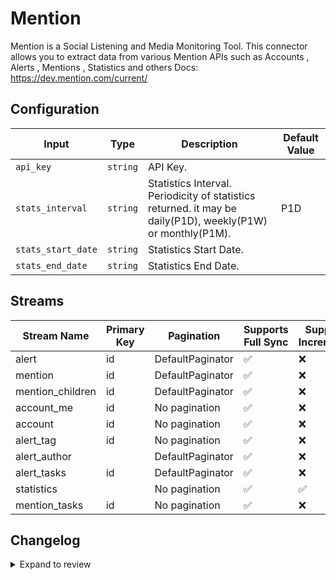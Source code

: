 # Mention
Mention is a Social Listening and Media Monitoring Tool.
This connector allows you to extract data from various Mention APIs such as Accounts , Alerts , Mentions , Statistics and others
Docs: https://dev.mention.com/current/

## Configuration

| Input | Type | Description | Default Value |
|-------|------|-------------|---------------|
| `api_key` | `string` | API Key.  |  |
| `stats_interval` | `string` | Statistics Interval. Periodicity of statistics returned. it may be daily(P1D), weekly(P1W) or monthly(P1M). | P1D |
| `stats_start_date` | `string` | Statistics Start Date.  |  |
| `stats_end_date` | `string` | Statistics End Date.  |  |

## Streams
| Stream Name | Primary Key | Pagination | Supports Full Sync | Supports Incremental |
|-------------|-------------|------------|---------------------|----------------------|
| alert | id | DefaultPaginator | ✅ |  ❌  |
| mention | id | DefaultPaginator | ✅ |  ❌  |
| mention_children | id | DefaultPaginator | ✅ |  ❌  |
| account_me | id | No pagination | ✅ |  ❌  |
| account | id | No pagination | ✅ |  ❌  |
| alert_tag | id | No pagination | ✅ |  ❌  |
| alert_author |  | DefaultPaginator | ✅ |  ❌  |
| alert_tasks | id | DefaultPaginator | ✅ |  ❌  |
| statistics |  | No pagination | ✅ |  ✅  |
| mention_tasks | id | No pagination | ✅ |  ❌  |

## Changelog

<details>
  <summary>Expand to review</summary>

| Version          | Date              | Pull Request | Subject        |
|------------------|-------------------|--------------|----------------|
| 0.0.19 | 2025-04-05 | [57053](https://github.com/airbytehq/airbyte/pull/57053) | Update dependencies |
| 0.0.18 | 2025-03-29 | [56033](https://github.com/airbytehq/airbyte/pull/56033) | Update dependencies |
| 0.0.17 | 2025-03-08 | [55461](https://github.com/airbytehq/airbyte/pull/55461) | Update dependencies |
| 0.0.16 | 2025-03-01 | [54830](https://github.com/airbytehq/airbyte/pull/54830) | Update dependencies |
| 0.0.15 | 2025-02-22 | [54334](https://github.com/airbytehq/airbyte/pull/54334) | Update dependencies |
| 0.0.14 | 2025-02-15 | [53826](https://github.com/airbytehq/airbyte/pull/53826) | Update dependencies |
| 0.0.13 | 2025-02-08 | [53290](https://github.com/airbytehq/airbyte/pull/53290) | Update dependencies |
| 0.0.12 | 2025-02-01 | [52758](https://github.com/airbytehq/airbyte/pull/52758) | Update dependencies |
| 0.0.11 | 2025-01-25 | [52241](https://github.com/airbytehq/airbyte/pull/52241) | Update dependencies |
| 0.0.10 | 2025-01-18 | [51795](https://github.com/airbytehq/airbyte/pull/51795) | Update dependencies |
| 0.0.9 | 2025-01-11 | [51180](https://github.com/airbytehq/airbyte/pull/51180) | Update dependencies |
| 0.0.8 | 2024-12-28 | [50607](https://github.com/airbytehq/airbyte/pull/50607) | Update dependencies |
| 0.0.7 | 2024-12-21 | [50107](https://github.com/airbytehq/airbyte/pull/50107) | Update dependencies |
| 0.0.6 | 2024-12-14 | [49601](https://github.com/airbytehq/airbyte/pull/49601) | Update dependencies |
| 0.0.5 | 2024-12-12 | [48998](https://github.com/airbytehq/airbyte/pull/48998) | Update dependencies |
| 0.0.4 | 2024-11-04 | [48258](https://github.com/airbytehq/airbyte/pull/48258) | Update dependencies |
| 0.0.3 | 2024-10-29 | [47841](https://github.com/airbytehq/airbyte/pull/47841) | Update dependencies |
| 0.0.2 | 2024-10-28 | [47538](https://github.com/airbytehq/airbyte/pull/47538) | Update dependencies |
| 0.0.1 | 2024-10-23 | | Initial release by [@ombhardwajj](https://github.com/ombhardwajj) via Connector Builder |

</details>
